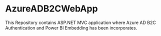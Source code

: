 # AzureADB2CWebApp
This Repository contains ASP.NET MVC application where Azure AD B2C Authentication and Power BI Embedding has been incorporates.
